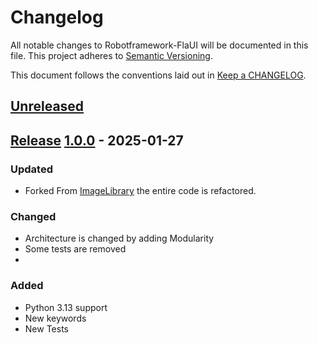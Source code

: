 # Changelog

All notable changes to Robotframework-FlaUI will be documented in this file. This project adheres
to [Semantic Versioning][].

This document follows the conventions laid out in [Keep a CHANGELOG][].

## [Unreleased][]

## [Release][1.0.0] [1.0.0] - 2025-01-27

### Updated
- Forked From [ImageLibrary](https://github.com/eficode/robotframework-ImageLibrary) the entire code is refactored.

### Changed
- Architecture is changed by adding Modularity
- Some tests are removed
- 

### Added
- Python 3.13 support
- New keywords
- New Tests

##

[keep a changelog]: http://keepachangelog.com/

[semantic versioning]: http://semver.org/

[github.io]: https://noubar.github.io/robotframework-imagelibrary

[unreleased]: https://github.com/noubar/robotframework-flaui/compare/1.0.1...main

[1.0.0]: https://github.com/noubar/robotframework-flaui/releases/tag/1.0.0
